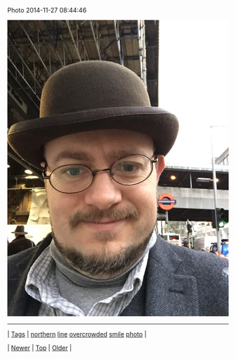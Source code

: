 <!--
title: Photo 2014-11-27 08
date: 2020-06-28T15:27:00.048Z
tags: northern, line, overcrowded, smile, photo
-->


Photo 2014-11-27 08:44:46

![](103711108734-0.jpg)

<!--BOTTOM-POST-NAVIGATION-->
---

| [Tags](tags.md) | [northern](tag-northern.md) [line](tag-line.md) [overcrowded](tag-overcrowded.md) [smile](tag-smile.md) [photo](tag-photo.md) |

| [Newer](103655227379.md) | [Top](index.md) | [Older](103711232609.md) |